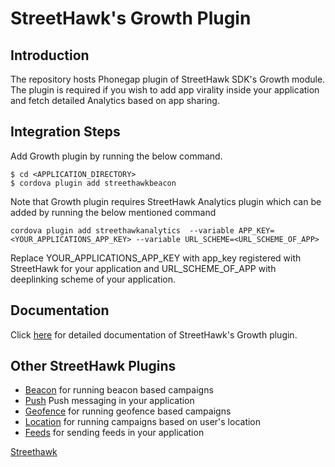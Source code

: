 # StreetHawk's Growth Plugin

## Introduction
The repository hosts Phonegap plugin of StreetHawk SDK's Growth module. The plugin is required if you wish to add app virality inside your application and fetch detailed Analytics based on app sharing.

## Integration Steps
Add Growth plugin by running the below command.
```
$ cd <APPLICATION_DIRECTORY>
$ cordova plugin add streethawkbeacon
```
Note that Growth plugin requires StreetHawk Analytics plugin which can be added by running the below mentioned command

```
cordova plugin add streethawkanalytics  --variable APP_KEY=<YOUR_APPLICATIONS_APP_KEY> --variable URL_SCHEME=<URL_SCHEME_OF_APP>
```
Replace YOUR_APPLICATIONS_APP_KEY with app_key registered with StreetHawk for your application and URL_SCHEME_OF_APP with deeplinking scheme of your application.

## Documentation
Click [here](https://streethawk.freshdesk.com/solution/articles/5000680129-growth) for detailed documentation of StreetHawk's Growth plugin.

## Other StreetHawk Plugins
* [Beacon](https://github.com/StreetHawkSDK/PhonegapBeacon) for running beacon based campaigns
* [Push](https://github.com/StreetHawkSDK/PhonegapPush) Push messaging in your application
* [Geofence](https://github.com/StreetHawkSDK/PhonegapGeofence) for running geofence based campaigns 
* [Location](https://github.com/StreetHawkSDK/PhonegapLocations) for running campaigns based on user's location
* [Feeds](https://github.com/StreetHawkSDK/PhonegapFeeds) for sending feeds in your application

[Streethawk](http://www.streethawk.com) 
